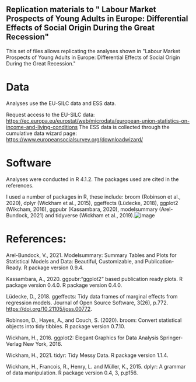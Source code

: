 ## Replication materials to " Labour Market Prospects of Young Adults in Europe: Differential Effects of Social Origin During the Great Recession"

This set of files allows replicating the analyses shown in "Labour Market Prospects of Young Adults in Europe: Differential Effects of Social Origin During the Great Recession."

# Data

Analyses use the EU-SILC data and ESS data.

Request access to the EU-SILC data: https://ec.europa.eu/eurostat/web/microdata/european-union-statistics-on-income-and-living-conditions
The ESS data is collected through the cumulative data wizard page: https://www.europeansocialsurvey.org/downloadwizard/

# Software

Analyses were conducted in R 4.1.2. The packages used are cited in the references.

I used a number of packages in R, these include: broom (Robinson et al., 2020), dplyr (Wickham et al., 2015), ggeffects (Lüdecke, 2018), ggplot2 (Wikcham, 2016), ggpubr (Kassambara, 2020), modelsummary (Arel-Bundock, 2021) and tidyverse (Wickham et al., 2019).![image](https://user-images.githubusercontent.com/71493785/150564019-45b0d01c-ccf4-4be3-b98d-bdacaa474f25.png)

# References:

Arel-Bundock, V., 2021. Modelsummary: Summary Tables and Plots for Statistical Models and Data: Beautiful, Customizable, and Publication-Ready. R package version 0.9.4.

Kassambara, A., 2020. ggpubr:“ggplot2” based publication ready plots. R package version 0.4.0. R package version 0.4.0.

Lüdecke, D., 2018. ggeffects: Tidy data frames of marginal effects from regression models. Journal of Open Source Software, 3(26), p.772. https://doi.org/10.21105/joss.00772.

Robinson, D., Hayes, A., and Couch, S. (2020). broom: Convert statistical objects into tidy tibbles. R package version 0.7.10.

Wickham, H., 2016. ggplot2: Elegant Graphics for Data Analysis Springer-Verlag New York, 2016. 

Wickham, H., 2021. tidyr: Tidy Messy Data. R package version 1.1.4.

Wickham, H., Francois, R., Henry, L. and Müller, K., 2015. dplyr: A grammar of data manipulation. R package version 0.4, 3, p.p156.

